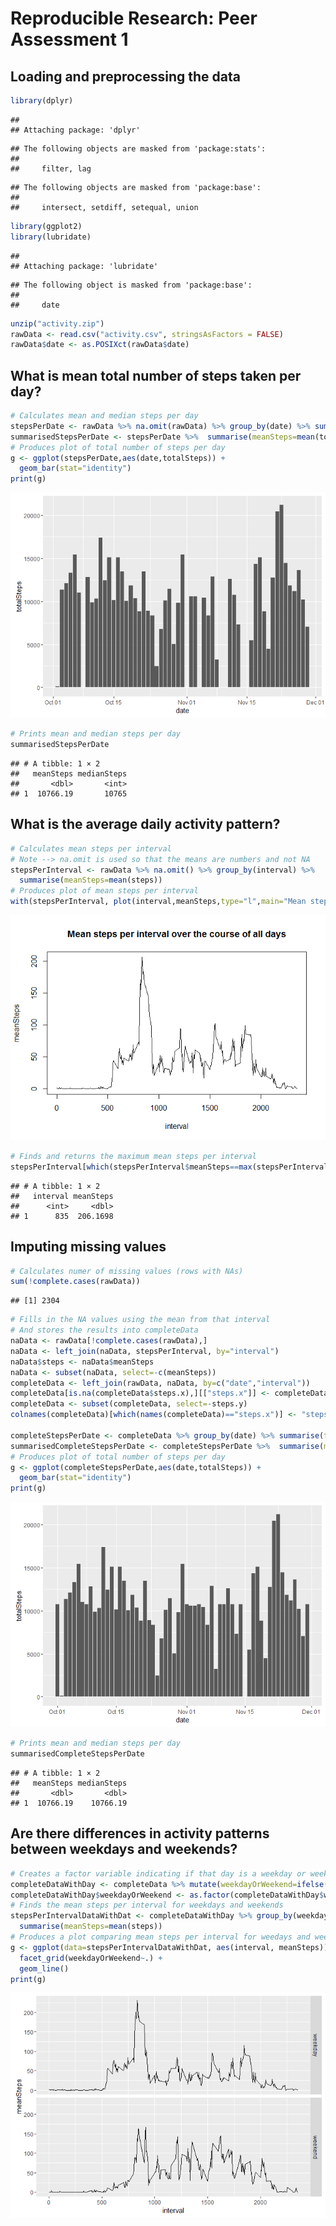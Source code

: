 # Reproducible Research: Peer Assessment 1


## Loading and preprocessing the data

```r
library(dplyr)
```

```
## 
## Attaching package: 'dplyr'
```

```
## The following objects are masked from 'package:stats':
## 
##     filter, lag
```

```
## The following objects are masked from 'package:base':
## 
##     intersect, setdiff, setequal, union
```

```r
library(ggplot2)
library(lubridate)
```

```
## 
## Attaching package: 'lubridate'
```

```
## The following object is masked from 'package:base':
## 
##     date
```

```r
unzip("activity.zip")
rawData <- read.csv("activity.csv", stringsAsFactors = FALSE)
rawData$date <- as.POSIXct(rawData$date)
```


## What is mean total number of steps taken per day?

```r
# Calculates mean and median steps per day
stepsPerDate <- rawData %>% na.omit(rawData) %>% group_by(date) %>% summarise(totalSteps=sum(steps)) #%>%
summarisedStepsPerDate <- stepsPerDate %>%  summarise(meanSteps=mean(totalSteps), medianSteps=median(totalSteps))
# Produces plot of total number of steps per day
g <- ggplot(stepsPerDate,aes(date,totalSteps)) +
  geom_bar(stat="identity")
print(g)
```

![](PA1_template_files/figure-html/unnamed-chunk-2-1.png)<!-- -->

```r
# Prints mean and median steps per day
summarisedStepsPerDate
```

```
## # A tibble: 1 × 2
##   meanSteps medianSteps
##       <dbl>       <int>
## 1  10766.19       10765
```


## What is the average daily activity pattern?

```r
# Calculates mean steps per interval
# Note --> na.omit is used so that the means are numbers and not NA
stepsPerInterval <- rawData %>% na.omit() %>% group_by(interval) %>%
  summarise(meanSteps=mean(steps))
# Produces plot of mean steps per interval
with(stepsPerInterval, plot(interval,meanSteps,type="l",main="Mean steps per interval over the course of all days"))
```

![](PA1_template_files/figure-html/unnamed-chunk-3-1.png)<!-- -->

```r
# Finds and returns the maximum mean steps per interval
stepsPerInterval[which(stepsPerInterval$meanSteps==max(stepsPerInterval$meanSteps)),]
```

```
## # A tibble: 1 × 2
##   interval meanSteps
##      <int>     <dbl>
## 1      835  206.1698
```


## Imputing missing values

```r
# Calculates numer of missing values (rows with NAs)
sum(!complete.cases(rawData))
```

```
## [1] 2304
```

```r
# Fills in the NA values using the mean from that interval
# And stores the results into completeData
naData <- rawData[!complete.cases(rawData),]
naData <- left_join(naData, stepsPerInterval, by="interval")
naData$steps <- naData$meanSteps
naData <- subset(naData, select=-c(meanSteps))
completeData <- left_join(rawData, naData, by=c("date","interval"))
completeData[is.na(completeData$steps.x),][["steps.x"]] <- completeData[is.na(completeData$steps.x),][["steps.y"]]
completeData <- subset(completeData, select=-steps.y)
colnames(completeData)[which(names(completeData)=="steps.x")] <- "steps"

completeStepsPerDate <- completeData %>% group_by(date) %>% summarise(totalSteps=sum(steps)) #%>%
summarisedCompleteStepsPerDate <- completeStepsPerDate %>%  summarise(meanSteps=mean(totalSteps), medianSteps=median(totalSteps))
# Produces plot of total number of steps per day
g <- ggplot(completeStepsPerDate,aes(date,totalSteps)) +
  geom_bar(stat="identity")
print(g)
```

![](PA1_template_files/figure-html/unnamed-chunk-4-1.png)<!-- -->

```r
# Prints mean and median steps per day
summarisedCompleteStepsPerDate
```

```
## # A tibble: 1 × 2
##   meanSteps medianSteps
##       <dbl>       <dbl>
## 1  10766.19    10766.19
```


## Are there differences in activity patterns between weekdays and weekends?

```r
# Creates a factor variable indicating if that day is a weekday or weekend
completeDataWithDay <- completeData %>% mutate(weekdayOrWeekend=ifelse(wday(date)%in%2:6,"weekday","weekend"))
completeDataWithDay$weekdayOrWeekend <- as.factor(completeDataWithDay$weekdayOrWeekend)
# Finds the mean steps per interval for weekdays and weekends
stepsPerIntervalDataWithDat <- completeDataWithDay %>% group_by(weekdayOrWeekend,interval) %>%
  summarise(meanSteps=mean(steps)) 
# Produces a plot comparing mean steps per interval for weedays and weekends
g <- ggplot(data=stepsPerIntervalDataWithDat, aes(interval, meanSteps)) +
  facet_grid(weekdayOrWeekend~.) +
  geom_line()
print(g)
```

![](PA1_template_files/figure-html/unnamed-chunk-5-1.png)<!-- -->
